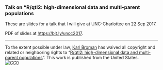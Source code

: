 ### Talk on &ldquo;R/qtl2: high-dimensional data and multi-parent populations

These are slides for a talk that I will give at UNC-Charlottee
on 22 Sep 2017.

PDF of slides at <https://bit.ly/uncc2017>.

---

To the extent possible under law,
[Karl Broman](https://github.com/kbroman)
has waived all copyright and related or neighboring rights to
&ldquo;[R/qtl2: high-dimensional data and multi-parent populations](https://github.com/kbroman/Talk_UNCC2017)&rdquo;.
This work is published from the United States.
<br/>
[![CC0](https://i.creativecommons.org/p/zero/1.0/88x31.png)](https://creativecommons.org/publicdomain/zero/1.0/)
